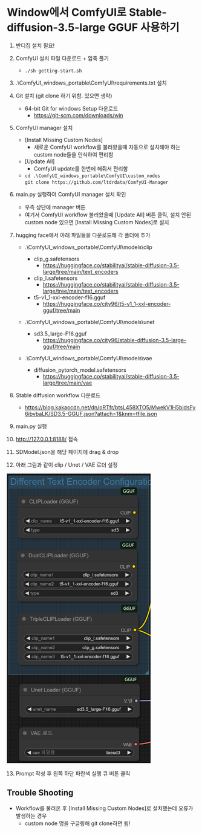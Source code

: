 # Window에서 ComfyUI로 Stable-diffusion-3.5-large GGUF 사용하기

1. 반디집 설치 필요!

2. ComfyUI 설치 파일 다운로드 + 압축 풀기

    - `./sh getting-start.sh`

3. .\ComfyUI_windows_portable\ComfyUI\requirements.txt 설치

4. Git 설치 (git clone 하기 위함. 있으면 생략)
    - 64-bit Git for windows Setup 다운로드
        - https://git-scm.com/downloads/win

5. ComfyUI manager 설치
    - [Install Missing Custom Nodes] 
        - 새로운 ComfyUI workflow를 불러왔을때 자동으로 설치해야 하는 custom node들을 인식하여 편리함
    - [Update All]
        - ComfyUI update를 한번에 해줘서 편리함
    - `cd .\ComfyUI_windows_portable\ComfyUI\custom_nodes`
      <br>
      `git clone https://github.com/ltdrdata/ComfyUI-Manager`
        
6. main.py 실행하여 ComfyUI manager 설치 확인
    - 우측 상단에 manager 버튼
    - 여기서 ComfyUI workflow 불러왔을때 [Update All] 버튼 클릭, 설치 안된 custom node 있으면 [Install Missing Custom Nodes]로 설치

7. hugging face에서 아래 파일들을 다운로드해 각 폴더에 추가
    - .\ComfyUI_windows_portable\ComfyUI\models\clip
        - clip_g.safetensors
            - https://huggingface.co/stabilityai/stable-diffusion-3.5-large/tree/main/text_encoders
        - clip_l.safetensors
            - https://huggingface.co/stabilityai/stable-diffusion-3.5-large/tree/main/text_encoders
        - t5-v1_1-xxl-encoder-f16.gguf
            - https://huggingface.co/city96/t5-v1_1-xxl-encoder-gguf/tree/main

    - .\ComfyUI_windows_portable\ComfyUI\models\unet
        - sd3.5_large-F16.gguf
            - https://huggingface.co/city96/stable-diffusion-3.5-large-gguf/tree/main

    - .\ComfyUI_windows_portable\ComfyUI\models\vae
        - diffusion_pytorch_model.safetensors
            - https://huggingface.co/stabilityai/stable-diffusion-3.5-large/tree/main/vae

8. Stable diffusion workflow 다운로드
    - https://blog.kakaocdn.net/dn/oRTfr/btsL458XTO5/MwekV1H5bidsFy6ibvbaLK/SD3.5-GGUF.json?attach=1&knm=tfile.json

9. main.py 실행 

10. http://127.0.0.1:8188/ 접속

11. SDModel.json을 해당 페이지에 drag & drop

12. 아래 그림과 같이 clip / Unet / VAE 로더 설정 

<img src="stable_diffusion.png" alt="alt text" width="380"/>

13. Prompt 작성 후 왼쪽 하단 파란색 실행 큐 버튼 클릭

## Trouble Shooting
- Workflow를 불러온 후 [Install Missing Custom Nodes]로 설치했는데 오류가 발생하는 경우
    - custom node 명을 구글링해 git clone하면 됨!